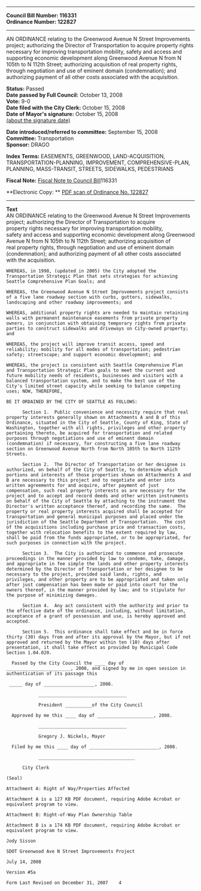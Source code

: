 * * * * *  
  
**Council Bill Number: [](#h0)[](#h2)116331**   
**Ordinance Number: 122827**  
  
* * * * *  
  
AN ORDINANCE relating to the Greenwood Avenue N Street Improvements project; authorizing the Director of Transportation to acquire property rights necessary for improving transportation mobility, safety and access and supporting economic development along Greenwood Avenue N from N 105th to N 112th Street; authorizing acquisition of real property rights, through negotiation and use of eminent domain (condemnation); and authorizing payment of all other costs associated with the acquisition.  
  
**Status:** Passed   
**Date passed by Full Council:** October 13, 2008   
**Vote:** 9-0   
**Date filed with the City Clerk:** October 15, 2008   
**Date of Mayor's signature:** October 15, 2008   
[(about the signature date)](/~public/approvaldate.htm)   
  
  
**Date introduced/referred to committee:** September 15, 2008   
**Committee:** Transportation   
**Sponsor:** DRAGO   
  
**Index Terms:** EASEMENTS, GREENWOOD, LAND-ACQUISITION, TRANSPORTATION-PLANNING, IMPROVEMENT, COMPREHENSIVE-PLAN, PLANNING, MASS-TRANSIT, STREETS, SIDEWALKS, PEDESTRIANS  
  
**Fiscal Note:** [Fiscal Note to Council Bill](http://clerk.seattle.gov/~public/fnote/116331.htm)[](#h1)[](#h3)116331  
  
**Electronic Copy: ** [PDF scan of Ordinance No. 122827](/~archives/Ordinances/Ord_122827.pdf)  
  
* * * * *  
  
**Text**  
    AN ORDINANCE relating to the Greenwood Avenue N Street Improvements  
    project; authorizing the Director of Transportation to acquire  
    property rights necessary for improving transportation mobility,  
    safety and access and supporting economic development along Greenwood  
    Avenue N from N 105th to N 112th Street; authorizing acquisition of  
    real property rights, through negotiation and use of eminent domain  
    (condemnation); and authorizing payment of all other costs associated  
    with the acquisition.  
  
    WHEREAS, in 1998, (updated in 2005) the City adopted the  
    Transportation Strategic Plan that sets strategies for achieving  
    Seattle Comprehensive Plan Goals; and  
  
    WHEREAS, the Greenwood Avenue N Street Improvements project consists  
    of a five lane roadway section with curbs, gutters, sidewalks,  
    landscaping and other roadway improvements; and  
  
    WHEREAS, additional property rights are needed to maintain retaining  
    walls with permanent maintenance easements from private property  
    owners, in conjunction with obtaining temporary rights from private  
    parties to construct sidewalks and driveways on City-owned property;  
    and  
  
    WHEREAS, the project will improve transit access, speed and  
    reliability; mobility for all modes of transportation; pedestrian  
    safety; streetscape; and support economic development; and  
  
    WHEREAS, the project is consistent with Seattle Comprehensive Plan  
    and Transportation Strategic Plan goals to meet the current and  
    future mobility needs of residents, businesses and visitors with a  
    balanced transportation system, and to make the best use of the  
    City's limited street capacity while seeking to balance competing  
    uses; NOW, THEREFORE,  
  
    BE IT ORDAINED BY THE CITY OF SEATTLE AS FOLLOWS:  
  
          Section 1.  Public convenience and necessity require that real  
    property interests generally shown on Attachments A and B of this  
    Ordinance, situated in the City of Seattle, County of King, State of  
    Washington, together with all rights, privileges and other property  
    pertaining thereto, be acquired for transportation and related  
    purposes through negotiations and use of eminent domain  
    (condemnation) if necessary, for constructing a five lane roadway  
    section on Greenwood Avenue North from North 105th to North 112th  
    Streets.  
  
          Section 2.  The Director of Transportation or her designee is  
    authorized, on behalf of the City of Seattle, to determine which  
    portions and interests of those properties shown on Attachments A and  
    B are necessary to this project and to negotiate and enter into  
    written agreements for and acquire, after payment of just  
    compensation, such real property interests as are necessary for the  
    project and to accept and record deeds and other written instruments  
    on behalf of the City of Seattle by attaching to the instrument the  
    Director's written acceptance thereof, and recording the same.  The  
    property or real property interests acquired shall be accepted for  
    transportation and general municipal purposes and placed under the  
    jurisdiction of the Seattle Department of Transportation.  The cost  
    of the acquisitions including purchase price and transaction costs,  
    together with relocation benefits to the extent required by law,  
    shall be paid from the funds appropriated, or to be appropriated, for  
    such purposes in connection with the project.  
  
          Section 3.  The City is authorized to commence and prosecute  
    proceedings in the manner provided by law to condemn, take, damage,  
    and appropriate in fee simple the lands and other property interests  
    determined by the Director of Transportation or her designee to be  
    necessary to the project, provided said lands, rights, and  
    privileges, and other property are to be appropriated and taken only  
    after just compensation has been made or paid into court for the  
    owners thereof, in the manner provided by law; and to stipulate for  
    the purpose of minimizing damages.  
  
          Section 4.  Any act consistent with the authority and prior to  
    the effective date of the ordinance, including, without limitation,  
    acceptance of a grant of possession and use, is hereby approved and  
    accepted.  
  
          Section 5.  This ordinance shall take effect and be in force  
    thirty (30) days from and after its approval by the Mayor, but if not  
    approved and returned by the Mayor within ten (10) days after  
    presentation, it shall take effect as provided by Municipal Code  
    Section 1.04.020.  
  
      Passed by the City Council the ____ day of  
    ________________________, 2008, and signed by me in open session in  
    authentication of its passage this  
  
     _____ day of ___________________, 2008.  
  
                _________________________________  
  
                President __________of the City Council  
  
      Approved by me this ____ day of _____________________, 2008.  
  
                _________________________________  
  
                Gregory J. Nickels, Mayor  
  
      Filed by me this ____ day of __________________________, 2008.  
  
                ____________________________________  
  
          City Clerk  
  
    (Seal)  
  
    Attachment A: Right of Way/Properties Affected  
  
    Attachment A is a 127 KB PDF document, requiring Adobe Acrobat or equivalent program to view.  
  
    Attachment B: Right-of-Way Plan Ownership Table  
  
    Attachment B is a 174 KB PDF document, requiring Adobe Acrobat or equivalent program to view.  
  
    Jody Sisson  
  
    SDOT Greenwood Ave N Street Improvements Project  
  
    July 14, 2008  
  
    Version #5a  
  
    Form Last Revised on December 31, 2007    4  
